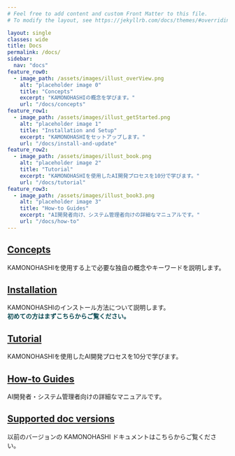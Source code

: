 ```yaml
---
# Feel free to add content and custom Front Matter to this file.
# To modify the layout, see https://jekyllrb.com/docs/themes/#overriding-theme-defaults

layout: single
classes: wide
title: Docs
permalink: /docs/
sidebar:
  nav: "docs"
feature_row0:
  - image_path: /assets/images/illust_overView.png
    alt: "placeholder image 0"
    title: "Concepts"
    excerpt: "KAMONOHASHIの概念を学びます。"
    url: "/docs/concepts"
feature_row1:
  - image_path: /assets/images/illust_getStarted.png
    alt: "placeholder image 1"
    title: "Installation and Setup"
    excerpt: "KAMONOHASHIをセットアップします。"
    url: "/docs/install-and-update"
feature_row2:
  - image_path: /assets/images/illust_book.png
    alt: "placeholder image 2"
    title: "Tutorial"
    excerpt: "KAMONOHASHIを使用したAI開発プロセスを10分で学びます。"
    url: "/docs/tutorial"  
feature_row3:
  - image_path: /assets/images/illust_book3.png
    alt: "placeholder image 3"
    title: "How-to Guides"
    excerpt: "AI開発者向け、システム管理者向けの詳細なマニュアルです。"
    url: "/docs/how-to"
---
```


## <a href="/docs/concepts">Concepts</a>
KAMONOHASHIを使用する上で必要な独自の概念やキーワードを説明します。

## <a href="/docs/install-and-update">Installation</a>
KAMONOHASHIのインストール方法について説明します。<br>
**<font color="#094952">初めての方はまずこちらからご覧ください。</font>**

## <a href="/docs/tutorial">Tutorial</a>
KAMONOHASHIを使用したAI開発プロセスを10分で学びます。

## <a href="/docs/how-to">How-to Guides</a>
AI開発者・システム管理者向けの詳細なマニュアルです。

## <a href="/docs/supported-doc-versions">Supported doc versions</a>
以前のバージョンの KAMONOHASHI ドキュメントはこちらからご覧ください。